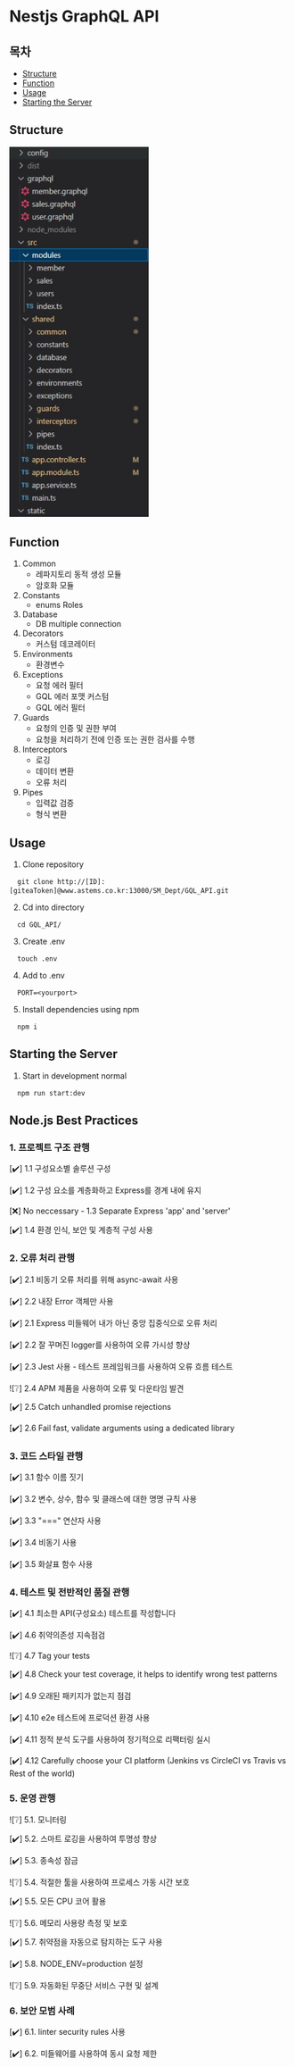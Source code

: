 # Nestjs GraphQL API

## 목차

- [Structure](#structure)
- [Function](#function)
- [Usage](#usage)
- [Starting the Server](#starting-the-server)

## Structure

<img src="static/images/Structure.jpg" alt="Node.js" width="250"/>

## Function

1. Common
   - 레파지토리 동적 생성 모듈
   - 암호화 모듈
2. Constants
   - enums Roles
3. Database
   - DB multiple connection
4. Decorators
   - 커스텀 데코레이터
5. Environments
   - 환경변수
6. Exceptions
   - 요청 에러 필터
   - GQL 에러 포맷 커스텀
   - GQL 에러 필터
7. Guards
   - 요청의 인증 및 권한 부여
   - 요청을 처리하기 전에 인증 또는 권한 검사를 수행
8. Interceptors
   - 로깅
   - 데이터 변환
   - 오류 처리
9. Pipes
    - 입력값 검증
    - 형식 변환

## Usage

1. Clone repository

```
  git clone http://[ID]:[giteaToken]@www.astems.co.kr:13000/SM_Dept/GQL_API.git
```

2. Cd into directory

```
  cd GQL_API/
```

3. Create .env

```
  touch .env
```

4. Add to .env

```
  PORT=<yourport>
```

5. Install dependencies using npm

```
  npm i
```

## Starting the Server

1. Start in development normal

```
  npm run start:dev
```

## Node.js Best Practices

### 1. 프로젝트 구조 관행

[✔️] 1.1 구성요소별 솔루션 구성

[✔️] 1.2 구성 요소를 계층화하고 Express를 경계 내에 유지

[❌] No neccessary - 1.3 Separate Express 'app' and 'server'

[✔️] 1.4 환경 인식, 보안 및 계층적 구성 사용

### 2. 오류 처리 관행

[✔️] 2.1 비동기 오류 처리를 위해 async-await 사용

[✔️] 2.2 내장 Error 객체만 사용

<!-- ![❔] 2.3 작동 오류와 개발자 오류 구분 -->

[✔️] 2.1 Express 미들웨어 내가 아닌 중앙 집중식으로 오류 처리

[✔️] 2.2 잘 꾸며진 logger를 사용하여 오류 가시성 향상

[✔️️] 2.3 Jest 사용 - 테스트 프레임워크를 사용하여 오류 흐름 테스트

![❔] 2.4 APM 제품을 사용하여 오류 및 다운타임 발견

[✔️] 2.5 Catch unhandled promise rejections

[✔️] 2.6 Fail fast, validate arguments using a dedicated library

### 3. 코드 스타일 관행

[✔️] 3.1 함수 이름 짓기

[✔️] 3.2 변수, 상수, 함수 및 클래스에 대한 명명 규칙 사용

[✔️] 3.3 "===" 연산자 사용

[✔️] 3.4 비동기 사용

[✔️] 3.5 화살표 함수 사용

### 4. 테스트 및 전반적인 품질 관행

[✔️] 4.1 최소한 API(구성요소) 테스트를 작성합니다

[✔️] 4.6 취약의존성 지속점검

![❔] 4.7 Tag your tests

[✔️] 4.8 Check your test coverage, it helps to identify wrong test patterns

[✔️] 4.9 오래된 패키지가 없는지 점검

[✔️] 4.10 e2e 테스트에 프로덕션 환경 사용

[✔️] 4.11 정적 분석 도구를 사용하여 정기적으로 리팩터링 실시

[✔️] 4.12 Carefully choose your CI platform (Jenkins vs CircleCI vs Travis vs Rest of the world)

### 5. 운영 관행

![❔] 5.1. 모니터링

[✔️] 5.2. 스마트 로깅을 사용하여 투명성 향상

[✔️] 5.3. 종속성 잠금

![❔] 5.4. 적절한 툴을 사용하여 프로세스 가동 시간 보호

[✔️] 5.5. 모든 CPU 코어 활용

![❔] 5.6. 메모리 사용량 측정 및 보호

[✔️] 5.7. 취약점을 자동으로 탐지하는 도구 사용

[✔️] 5.8. NODE_ENV=production 설정

![❔] 5.9. 자동화된 무중단 서비스 구현 및 설계

### 6. 보안 모범 사례

[✔️] 6.1. linter security rules 사용

[✔️] 6.2. 미들웨어를 사용하여 동시 요청 제한
